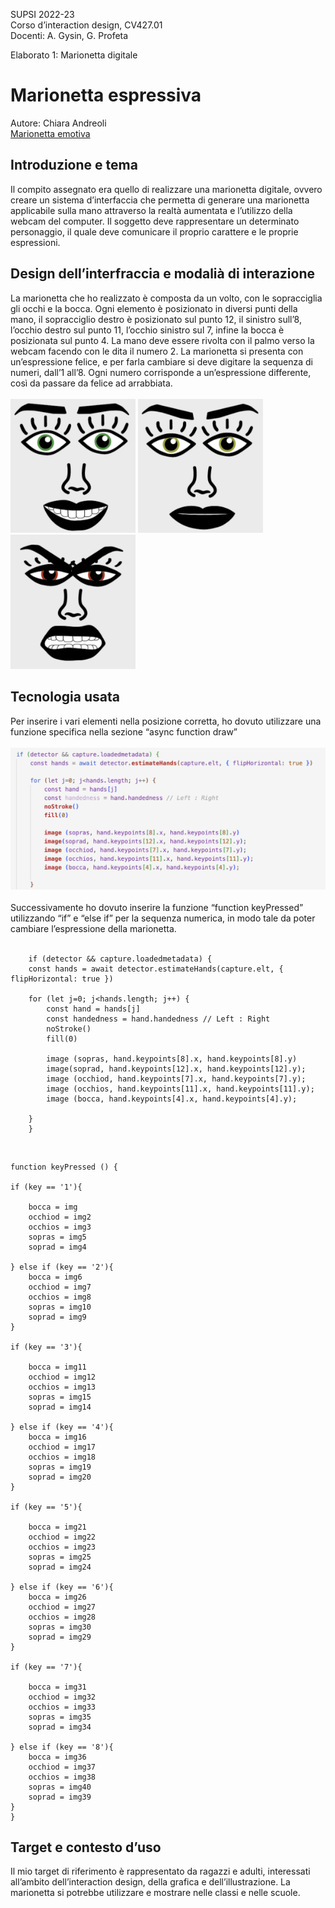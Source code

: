 SUPSI 2022-23  
Corso d’interaction design, CV427.01  
Docenti: A. Gysin, G. Profeta  

Elaborato 1: Marionetta digitale  

# Marionetta espressiva
Autore: Chiara Andreoli <br>
[Marionetta emotiva](https://andreolichiara.github.io/marionetta_gigi_emotiva/)


## Introduzione e tema
Il compito assegnato era quello di realizzare
una marionetta digitale, ovvero creare un sistema
d’interfaccia che permetta di generare una marionetta applicabile sulla mano attraverso la realtà
aumentata e l’utilizzo della webcam del computer.
Il soggetto deve rappresentare un determinato
personaggio, il quale deve comunicare il proprio
carattere e le proprie espressioni.



## Design dell’interfraccia e modalià di interazione
La marionetta che ho realizzato è composta da un
volto, con le sopracciglia gli occhi e la bocca.
Ogni elemento è posizionato in diversi punti della mano, il sopracciglio destro è posizionato sul
punto 12, il sinistro sull’8, l’occhio destro sul
punto 11, l’occhio sinistro sul 7, infine la bocca è posizionata sul punto 4. La mano deve essere
rivolta con il palmo verso la webcam facendo con
le dita il numero 2.
La marionetta si presenta con un’espressione felice, e per farla cambiare si deve digitare la
sequenza di numeri, dall’1 all’8. Ogni numero
corrisponde a un’espressione differente, così da
passare da felice ad arrabbiata. <br>
<br>
<img src="doc/1.png" width="200">
<img src="doc/2.png" width="200">
<img src="doc/3.png" width="200">


## Tecnologia usata
Per inserire i vari elementi nella posizione corretta, ho dovuto utilizzare una funzione specifica
nella sezione “async function draw” <br>
<br>
<img src="doc/10_codice.png" width="600">
<br>
<br>
Successivamente ho dovuto inserire la funzione
“function keyPressed” utilizzando “if” e “else
if” per la sequenza numerica, in modo tale da poter cambiare l’espressione della marionetta. <br>
<br>
<p>
        
        if (detector && capture.loadedmetadata) {
		const hands = await detector.estimateHands(capture.elt, { flipHorizontal: true })

		for (let j=0; j<hands.length; j++) {
			const hand = hands[j]
			const handedness = hand.handedness // Left : Right
			noStroke()
			fill(0) 
	
			image (sopras, hand.keypoints[8].x, hand.keypoints[8].y)
			image(soprad, hand.keypoints[12].x, hand.keypoints[12].y);
			image (occhiod, hand.keypoints[7].x, hand.keypoints[7].y);			
			image (occhios, hand.keypoints[11].x, hand.keypoints[11].y);				
			image (bocca, hand.keypoints[4].x, hand.keypoints[4].y);
			
		}		
		}		


</p>
<br>
<p>
    
    
    function keyPressed () {
	
	if (key == '1'){	
		
		bocca = img
		occhiod = img2
		occhios = img3
		sopras = img5
		soprad = img4
		
	} else if (key == '2'){
		bocca = img6
		occhiod = img7
		occhios = img8
		sopras = img10
		soprad = img9
	}

	if (key == '3'){	
		
		bocca = img11
		occhiod = img12
		occhios = img13
		sopras = img15
		soprad = img14
		
	} else if (key == '4'){
		bocca = img16
		occhiod = img17
		occhios = img18
		sopras = img19
		soprad = img20
	}

	if (key == '5'){	
		
		bocca = img21
		occhiod = img22
		occhios = img23
		sopras = img25
		soprad = img24
		
	} else if (key == '6'){
		bocca = img26
		occhiod = img27
		occhios = img28
		sopras = img30
		soprad = img29
	}

	if (key == '7'){	
		
		bocca = img31
		occhiod = img32
		occhios = img33
		sopras = img35
		soprad = img34
		
	} else if (key == '8'){
		bocca = img36
		occhiod = img37
		occhios = img38
		sopras = img40
		soprad = img39
	}
	}

</p>


## Target e contesto d’uso
Il mio target di riferimento è rappresentato da
ragazzi e adulti, interessati all’ambito dell’interaction design, della grafica e dell’illustrazione. La marionetta si potrebbe utilizzare e
mostrare nelle classi e nelle scuole.


